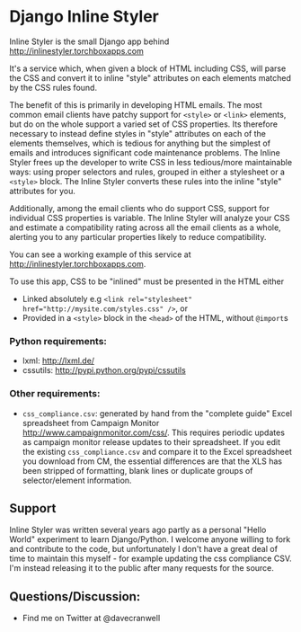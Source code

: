# Django Inline Styler

Inline Styler is the small Django app behind <http://inlinestyler.torchboxapps.com>

It's a service which, when given a block of HTML including CSS, will parse the CSS and convert it to inline "style" attributes on each elements matched by the CSS rules found.

The benefit of this is primarily in developing HTML emails. The most common email clients have patchy support for `<style>` or `<link>` elements, but do on the whole support a varied set of CSS properties. Its therefore necessary to instead define styles in "style" attributes on each of the elements themselves, which is tedious for anything but the simplest of emails and introduces significant code maintenance problems. The Inline Styler frees up the developer to write CSS in less tedious/more maintainable ways: using proper selectors and rules, grouped in either a stylesheet or a `<style>` block. The Inline Styler converts these rules into the inline "style" attributes for you.

Additionally, among the email clients who do support CSS, support for individual CSS properties is variable. The Inline Styler will analyze your CSS and estimate a compatibility rating across all the email clients as a whole, alerting you to any particular properties likely to reduce compatibility.

You can see a working example of this service at <http://inlinestyler.torchboxapps.com>.

To use this app, CSS to be "inlined" must be presented in the HTML either

- Linked absolutely e.g `<link rel="stylesheet" href="http://mysite.com/styles.css" />`, or
- Provided in a `<style>` block in the `<head>` of the HTML, without `@import`s

### Python requirements:

* lxml: <http://lxml.de/>
* cssutils: <http://pypi.python.org/pypi/cssutils>

### Other requirements:

- `css_compliance.csv`: generated by hand from the "complete guide" Excel spreadsheet from Campaign Monitor <http://www.campaignmonitor.com/css/>. This requires periodic updates as campaign monitor release updates to their spreadsheet. If you edit the existing `css_compliance.csv` and compare it to the Excel spreadsheet you download from CM, the essential differences are that the XLS has been stripped of formatting, blank lines or duplicate groups of selector/element information.

## Support

Inline Styler was written several years ago partly as a personal "Hello World" experiment to learn Django/Python. I welcome anyone willing to fork and contribute to the code, but unfortunately I don't have a great deal of time to maintain this myself - for example updating the css compliance CSV. I'm instead releasing it to the public after many requests for the source.

## Questions/Discussion:

- Find me on Twitter at @davecranwell